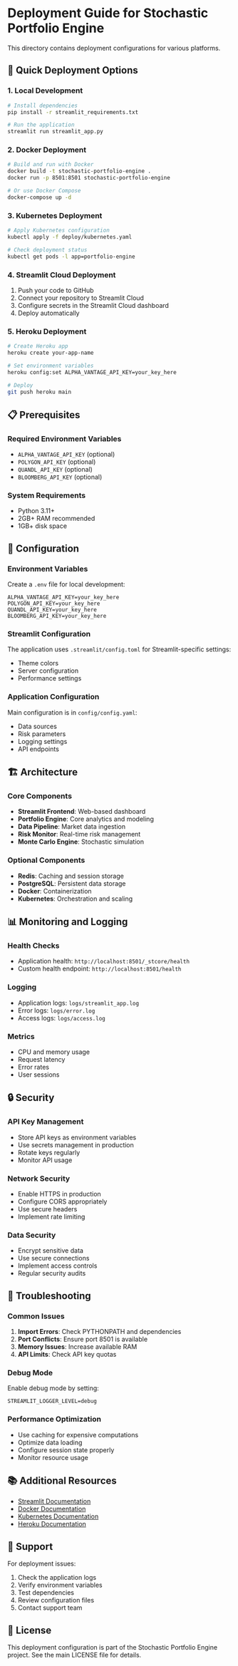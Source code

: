 # Deployment Guide for Stochastic Portfolio Engine

This directory contains deployment configurations for various platforms.

## 🚀 Quick Deployment Options

### 1. Local Development
```bash
# Install dependencies
pip install -r streamlit_requirements.txt

# Run the application
streamlit run streamlit_app.py
```

### 2. Docker Deployment
```bash
# Build and run with Docker
docker build -t stochastic-portfolio-engine .
docker run -p 8501:8501 stochastic-portfolio-engine

# Or use Docker Compose
docker-compose up -d
```

### 3. Kubernetes Deployment
```bash
# Apply Kubernetes configuration
kubectl apply -f deploy/kubernetes.yaml

# Check deployment status
kubectl get pods -l app=portfolio-engine
```

### 4. Streamlit Cloud Deployment
1. Push your code to GitHub
2. Connect your repository to Streamlit Cloud
3. Configure secrets in the Streamlit Cloud dashboard
4. Deploy automatically

### 5. Heroku Deployment
```bash
# Create Heroku app
heroku create your-app-name

# Set environment variables
heroku config:set ALPHA_VANTAGE_API_KEY=your_key_here

# Deploy
git push heroku main
```

## 📋 Prerequisites

### Required Environment Variables
- `ALPHA_VANTAGE_API_KEY` (optional)
- `POLYGON_API_KEY` (optional)
- `QUANDL_API_KEY` (optional)
- `BLOOMBERG_API_KEY` (optional)

### System Requirements
- Python 3.11+
- 2GB+ RAM recommended
- 1GB+ disk space

## 🔧 Configuration

### Environment Variables
Create a `.env` file for local development:
```env
ALPHA_VANTAGE_API_KEY=your_key_here
POLYGON_API_KEY=your_key_here
QUANDL_API_KEY=your_key_here
BLOOMBERG_API_KEY=your_key_here
```

### Streamlit Configuration
The application uses `.streamlit/config.toml` for Streamlit-specific settings:
- Theme colors
- Server configuration
- Performance settings

### Application Configuration
Main configuration is in `config/config.yaml`:
- Data sources
- Risk parameters
- Logging settings
- API endpoints

## 🏗️ Architecture

### Core Components
- **Streamlit Frontend**: Web-based dashboard
- **Portfolio Engine**: Core analytics and modeling
- **Data Pipeline**: Market data ingestion
- **Risk Monitor**: Real-time risk management
- **Monte Carlo Engine**: Stochastic simulation

### Optional Components
- **Redis**: Caching and session storage
- **PostgreSQL**: Persistent data storage
- **Docker**: Containerization
- **Kubernetes**: Orchestration and scaling

## 📊 Monitoring and Logging

### Health Checks
- Application health: `http://localhost:8501/_stcore/health`
- Custom health endpoint: `http://localhost:8501/health`

### Logging
- Application logs: `logs/streamlit_app.log`
- Error logs: `logs/error.log`
- Access logs: `logs/access.log`

### Metrics
- CPU and memory usage
- Request latency
- Error rates
- User sessions

## 🔒 Security

### API Key Management
- Store API keys as environment variables
- Use secrets management in production
- Rotate keys regularly
- Monitor API usage

### Network Security
- Enable HTTPS in production
- Configure CORS appropriately
- Use secure headers
- Implement rate limiting

### Data Security
- Encrypt sensitive data
- Use secure connections
- Implement access controls
- Regular security audits

## 🚨 Troubleshooting

### Common Issues
1. **Import Errors**: Check PYTHONPATH and dependencies
2. **Port Conflicts**: Ensure port 8501 is available
3. **Memory Issues**: Increase available RAM
4. **API Limits**: Check API key quotas

### Debug Mode
Enable debug mode by setting:
```env
STREAMLIT_LOGGER_LEVEL=debug
```

### Performance Optimization
- Use caching for expensive computations
- Optimize data loading
- Configure session state properly
- Monitor resource usage

## 📚 Additional Resources

- [Streamlit Documentation](https://docs.streamlit.io/)
- [Docker Documentation](https://docs.docker.com/)
- [Kubernetes Documentation](https://kubernetes.io/docs/)
- [Heroku Documentation](https://devcenter.heroku.com/)

## 🤝 Support

For deployment issues:
1. Check the application logs
2. Verify environment variables
3. Test dependencies
4. Review configuration files
5. Contact support team

## 📝 License

This deployment configuration is part of the Stochastic Portfolio Engine project.
See the main LICENSE file for details.